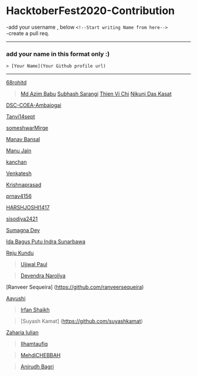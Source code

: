 <h1>HacktoberFest2020-Contribution</h1>

-add your username , below ```<!--Start writing Name from here--> ```  <br>
-create a pull req. <br>

---
### add your name in this format only :)
```
> [Your Name](Your Github profile url)
```
---

<!--Start writing Name from here-->
[68rohitd](https://github.com/68rohitd)
>[Md Azim Babu](https://github.com/Az1m04)
> [Subhash Sarangi](https://github.com/Subhash3)
> [Thien Vi Chi](https://github.com/tvc12)
> [Nikunj Das Kasat](https://github.com/nikunjdk)

[DSC-COEA-Ambajogai](https://github.com/DSC-COEA-Ambajogai)

[Tanvi14sept](https://github.com/Tanvi14sept)

[someshwarMirge](https://github.com/someshwarMirge)

[Manav Bansal](https://github.com/manavbansalcoder)

[Manu Jain](https://github.com/manu230)

[kanchan](https://github.com/kanchanswami84)

[Venkatesh](https://github.com/venkatesh1226)

[Krishnaprasad](https://github.com/Cyb3rM3rlin)

 [prnav4156](https://github.com/pranav4156)

 [HARSHJOSHI1417](https://github.com/HARSHJOSHI1417)

 [sisodiya2421](https://github.com/sisodiya2421)

[Sumagna Dey](https://github.com/sumagnadey)

[Ida Bagus Putu Indra Sunarbawa](https://github.com/Indraawagin/)

[Reju Kundu](https://github.com/technicalreju)

> [Ujjwal Paul](https://github.com/ujjwalpaul005)

> [Devendra Naroliya](https://github.com/devinsightt)

[Ranveer Sequeira] (https://github.com/ranveersequeira)

[Aayushi](https://github.com/Aayu231)

> [Irfan Shaikh](https://github.com/irfansk-22)
 
> [Suyash Kamat] (https://github.com/suyashkamat)

[Zaharia Iulian](https://github.com/Zaheudev)

> [Ilhamtaufiq](https://github.com/ilhamtaufiq)

> [MehdiCHEBBAH](https://github.com/MehdiCHEBBAH)

> [Anirudh Bagri](https://github.com/anirudhbagri)
